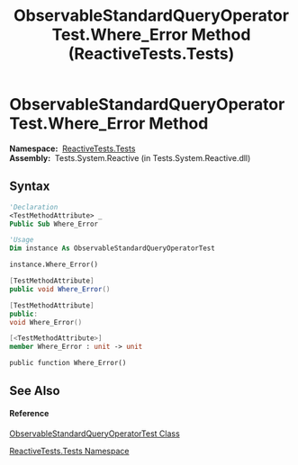 ﻿---
title: ObservableStandardQueryOperatorTest.Where_Error Method  (ReactiveTests.Tests)
TOCTitle: Where_Error Method
ms:assetid: M:ReactiveTests.Tests.ObservableStandardQueryOperatorTest.Where_Error
ms:mtpsurl: https://msdn.microsoft.com/en-us/library/reactivetests.tests.observablestandardqueryoperatortest.where_error(v=VS.103)
ms:contentKeyID: 36619791
ms.date: 06/28/2011
mtps_version: v=VS.103
f1_keywords:
- ReactiveTests.Tests.ObservableStandardQueryOperatorTest.Where_Error
dev_langs:
- CSharp
- JScript
- VB
- FSharp
- c++
---

# ObservableStandardQueryOperatorTest.Where\_Error Method

**Namespace:**  [ReactiveTests.Tests](hh289046\(v=vs.103\).md)  
**Assembly:**  Tests.System.Reactive (in Tests.System.Reactive.dll)

## Syntax

``` vb
'Declaration
<TestMethodAttribute> _
Public Sub Where_Error
```

``` vb
'Usage
Dim instance As ObservableStandardQueryOperatorTest

instance.Where_Error()
```

``` csharp
[TestMethodAttribute]
public void Where_Error()
```

``` c++
[TestMethodAttribute]
public:
void Where_Error()
```

``` fsharp
[<TestMethodAttribute>]
member Where_Error : unit -> unit 
```

``` jscript
public function Where_Error()
```

## See Also

#### Reference

[ObservableStandardQueryOperatorTest Class](hh288944\(v=vs.103\).md)

[ReactiveTests.Tests Namespace](hh289046\(v=vs.103\).md)

